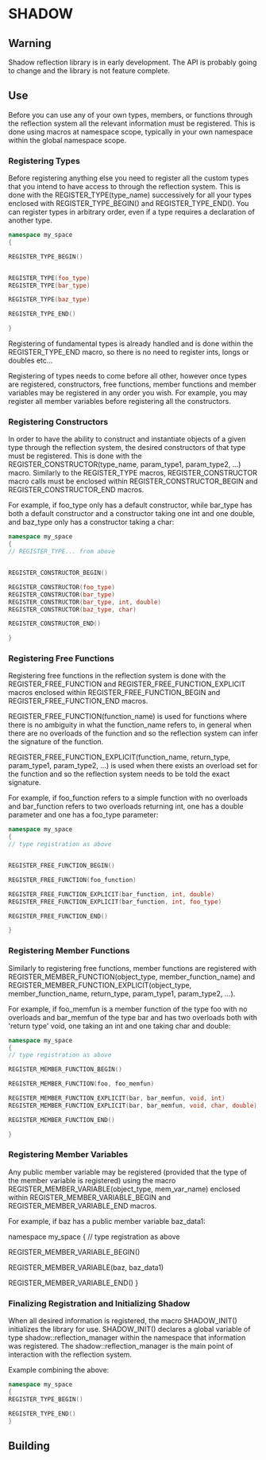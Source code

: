 # SHADOW

## Warning
Shadow reflection library is in early development. The API is probably going to
change and the library is not feature complete.


## Use
Before you can use any of your own types, members, or functions through the
reflection system all the relevant information must be registered. This is done
using macros at namespace scope, typically in your own namespace within the
global namespace scope.

### Registering Types
Before registering anything else you need to register all the custom types that
you intend to have access to through the reflection system. This is done with
the REGISTER_TYPE(type_name) successively for all your types enclosed with
REGISTER_TYPE_BEGIN() and REGISTER_TYPE_END(). You can register types in
arbitrary order, even if a type requires a declaration of another type.

```c++
namespace my_space
{

REGISTER_TYPE_BEGIN()


REGISTER_TYPE(foo_type)
REGISTER_TYPE(bar_type)

REGISTER_TYPE(baz_type)

REGISTER_TYPE_END()

}
```

Registering of fundamental types is already handled and is done within
the REGISTER_TYPE_END macro, so there is no need to register ints, longs or
doubles etc...

Registering of types needs to come before all other, however once types are
registered, constructors, free functions, member functions and member variables
may be registered in any order you wish. For example, you may register all
member variables before registering all the constructors.

### Registering Constructors
In order to have the ability to construct and instantiate objects of a given
type through the reflection system, the desired constructors of that type must
be registered. This is done with the REGISTER_CONSTRUCTOR(type_name,
param_type1, param_type2, ...) macro. Similarly to the REGISTER_TYPE macros,
REGISTER_CONSTRUCTOR macro calls must be enclosed within
REGISTER_CONSTRUCTOR_BEGIN and REGISTER_CONSTRUCTOR_END macros.

For example, if foo_type only has a default constructor, while bar_type has both
a default constructor and a constructor taking one int and one double, and
baz_type only has a constructor taking a char:

```c++
namespace my_space
{
// REGISTER_TYPE... from above


REGISTER_CONSTRUCTOR_BEGIN()

REGISTER_CONSTRUCTOR(foo_type)
REGISTER_CONSTRUCTOR(bar_type)
REGISTER_CONSTRUCTOR(bar_type, int, double)
REGISTER_CONSTRUCTOR(baz_type, char)

REGISTER_CONSTRUCTOR_END()

}
```

### Registering Free Functions
Registering free functions in the reflection system is done with the
REGISTER_FREE_FUNCTION and REGISTER_FREE_FUNCTION_EXPLICIT macros enclosed
within REGISTER_FREE_FUNCTION_BEGIN and REGISTER_FREE_FUNCTION_END macros.

REGISTER_FREE_FUNCTION(function_name) is used for functions where there is no
ambiguity in what the function_name refers to, in general when there are no
overloads of the function and so the reflection system can infer the signature
of the function.

REGISTER_FREE_FUNCTION_EXPLICIT(function_name, return_type, param_type1,
param_type2, ...) is used when there exists an overload set for the function
and so the reflection system needs to be told the exact signature.

For example, if foo_function refers to a simple function with no overloads and
bar_function refers to two overloads returning int, one has a double parameter
and one has a foo_type parameter:

```c++
namespace my_space
{
// type registration as above


REGISTER_FREE_FUNCTION_BEGIN()

REGISTER_FREE_FUNCTION(foo_function)

REGISTER_FREE_FUNCTION_EXPLICIT(bar_function, int, double)
REGISTER_FREE_FUNCTION_EXPLICIT(bar_function, int, foo_type)

REGISTER_FREE_FUNCTION_END()

}
```

### Registering Member Functions
Similarly to registering free functions, member functions are registered with
REGISTER_MEMBER_FUNCTION(object_type, member_function_name) and
REGISTER_MEMBER_FUNCTION_EXPLICIT(object_type, member_function_name,
return_type, param_type1, param_type2, ...).

For example, if foo_memfun is a member function of the type foo with no
overloads and bar_memfun of the type bar and has two overloads both with 'return
type' void, one taking an int and one taking char and double:

```c++
namespace my_space
{
// type registration as above

REGISTER_MEMBER_FUNCTION_BEGIN()

REGISTER_MEMBER_FUNCTION(foo, foo_memfun)

REGISTER_MEMBER_FUNCTION_EXPLICIT(bar, bar_memfun, void, int)
REGISTER_MEMBER_FUNCTION_EXPLICIT(bar, bar_memfun, void, char, double)

REGISTER_MEMBER_FUNCTION_END()

}
```

### Registering Member Variables
Any public member variable may be registered (provided that the type of the
member variable is registered) using the macro
REGISTER_MEMBER_VARIABLE(object_type, mem_var_name) enclosed within
REGISTER_MEMBER_VARIABLE_BEGIN and REGISTER_MEMBER_VARIABLE_END macros. 

For example, if baz has a public member variable baz_data1:

namespace my_space
{
// type registration as above

REGISTER_MEMBER_VARIABLE_BEGIN()

REGISTER_MEMBER_VARIABLE(baz, baz_data1)

REGISTER_MEMBER_VARIABLE_END()
}

### Finalizing Registration and Initializing Shadow
When all desired information is registered, the macro SHADOW_INIT() initializes
the library for use. SHADOW_INIT() declares a global variable of type
shadow::reflection_manager within the namespace that information was registered.
The shadow::reflection_manager is the main point of interaction with the
reflection system.

Example combining the above:

```c++
namespace my_space
{
REGISTER_TYPE_BEGIN()

REGISTER_TYPE_END()
}
```

## Building
